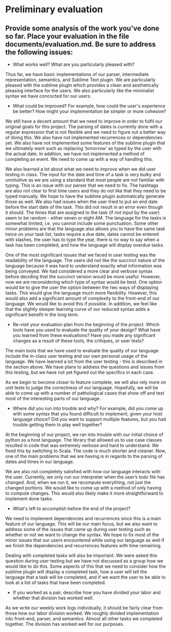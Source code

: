 # Preliminary evaluation


## Provide some analysis of the work you've done so far. Place your evaluation in the file documents/evaluation.md. Be sure to address the following issues:

* What works well? What are you particularly pleased with?

Thus far, we have basic implementations of our parser, intermediate representation, semantics, and Sublime Text plugin. We are particularly pleased with the sublime plugin which provides a clean and aesthetically pleasing interface for the users. We also particularly like the minimalist syntax we have concocted for our users.

* What could be improved? For example, how could the user's experience be better? How might your implementation be simpler or more cohesive?

We still have a decent amount that we need to improve in order to fulfil our original goals for this project. The parsing of dates is currently done with a regular expression that is not flexible and we need to figure out a better way of doing this. We also have not implemented recurrences or dependencies yet. We also have not implemented some features of the sublime plugin that we ultimately want such as replacing ‘tomorrow’ as typed by the user with the actual date. In addition, we have not implemented a method of completing an event. We need to come up with a way of handling this.

We also learned a lot about what we need to improve when we did user testing in class. The input for the date and time of a task is very bulky and unintuitive as we are using a standard that most people are not familiar with typing. This is an issue with our parser that we need to fix. The hashtags are also not clear to first time users and they do not like that they need to be typed manually. We hope to have the sublime plugin automatically generate those as well. We also had issues when the user tried to put an end date before the start date of the task. This did not result in an error even though it should. The times that are assigned to the task (if not input by the user) seem to be random - either seven or eight AM. The language for the tasks is somewhat limited, i.e. you cannot include some punctuation. Some other minor problems are that the language also allows you to have the same task twice on your task list, tasks require a due date, dates cannot be entered with slashes, the user has to type the year, there is no way to say when a task has been completed, and how the language will display overdue tasks. 

One of the most significant issues that we faced in user testing was the readability of the language. The users did not like the succinct nature of the language because it was hard to understand exactly what information was being conveyed. We had considered a more clear and verbose syntax before deciding that the succinct version would be more useful. However, now we are reconsidering which type of syntax would be best. One option would be to give the user the option between the two ways of displaying tasks. This would give the language much more flexibility. However, this would also add a significant amount of complexity to the front-end of our language. We would like to avoid this if possible. In addition, we feel like that the slightly steeper learning curve of our reduced syntax adds a significant benefit in the long term.

* Re-visit your evaluation plan from the beginning of the project. Which tools have you used to evaluate the quality of your design? What have you learned from these evaluations? Have you made any significant changes as a result of these tools, the critiques, or user tests?

The main tools that we have used to evaluate the quality of our language include the in-class user testing and our own personal usage of the language. We have learned a lot from the user testing - this is described in the section above. We have plans to address the questions and issues from this testing, but we have not yet figured out the specifics in each case. 

As we begin to become closer to feature complete, we will also rely more on unit tests to judge the correctness of our language. Hopefully, we will be able to come up with a number of pathological cases that show off and test most of the interesting parts of our language.

* Where did you run into trouble and why? For example, did you come up with some syntax that you found difficult to implement, given your host language choice? Did you want to support multiple features, but you had trouble getting them to play well together?

At the beginning of our project, we ran into trouble with our initial choice of python as a host language. The library that allowed us to use case classes resulted in code that was extremely verbose and hard to understand. We fixed this by switching to Scala. The code is much shorter and cleaner. Now, one of the main problems that we are having is in regards to the parsing of dates and times in our language. 

We are also not completely satisfied with how our language interacts with the user. Currently, we only run our interpreter when the user’s todo file has changed. And, when we run it, we recompute everything, not just the changed portions. We would like to come up with a method of only having to compute changes. This would also likely make it more straightforward to implement done tasks.

* What's left to accomplish before the end of the project?

We need to implement dependencies and recurrences since this is a main feature of our language. This will be our main focus, but we also want to address some of the issues that came up during user testing such as whether or not we want to change the syntax. We hope to fix most of the minor issues that our users encountered while using our language as well if we finish the dependencies and recurrences features with time remaining. 

Dealing with completed tasks will also be important. We were asked this question during user testing but we have not discussed as a group how we would like to do this. Some aspects of this that we need to consider how the sublime plugin will display a completed task, how a user will tell the language that a task will be completed, and if we want the user to be able to look at a list of tasks that have been completed.

* If you worked as a pair, describe how you have divided your labor and whether that division has worked well.

As we write our weekly work logs individually, it should be fairly clear from those how our labor division worked. We roughly divided implementation into front-end, parser, and semantics. Almost all other tasks we completed together. The division has worked well for our purposes.
